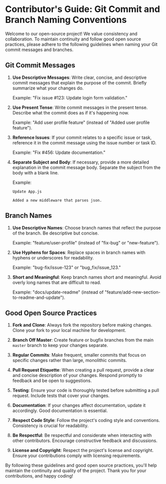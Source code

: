 # Contributor's Guide: Git Commit and Branch Naming Conventions

Welcome to our open-source project! We value consistency and collaboration. To maintain continuity and follow good open source practices, please adhere to the following guidelines when naming your Git commit messages and branches.

## Git Commit Messages

1. **Use Descriptive Messages**: Write clear, concise, and descriptive commit messages that explain the purpose of the commit. Briefly summarize what your changes do.

   Example: "Fix issue #123: Update login form validation."

2. **Use Present Tense**: Write commit messages in the present tense. Describe what the commit does as if it's happening now.

   Example: "Add user profile feature" (instead of "Added user profile feature").

3. **Reference Issues**: If your commit relates to a specific issue or task, reference it in the commit message using the issue number or task ID.

   Example: "Fix #456: Update documentation."

4. **Separate Subject and Body**: If necessary, provide a more detailed explanation in the commit message body. Separate the subject from the body with a blank line.

   Example:
   ```
   Update App.js

   Added a new middleware that parses json.
   ```

## Branch Names

1. **Use Descriptive Names**: Choose branch names that reflect the purpose of the branch. Be descriptive but concise.

   Example: "feature/user-profile" (instead of "fix-bug" or "new-feature").

2. **Use Hyphens for Spaces**: Replace spaces in branch names with hyphens or underscores for readability.

   Example: "bug-fix/issue-123" or "bug_fix/issue_123."

3. **Short and Meaningful**: Keep branch names short and meaningful. Avoid overly long names that are difficult to read.

   Example: "docs/update-readme" (instead of "feature/add-new-section-to-readme-and-update").

## Good Open Source Practices

1. **Fork and Clone**: Always fork the repository before making changes. Clone your fork to your local machine for development.

2. **Branch Off Master**: Create feature or bugfix branches from the main `master` branch to keep your changes separate.

3. **Regular Commits**: Make frequent, smaller commits that focus on specific changes rather than large, monolithic commits.

4. **Pull Request Etiquette**: When creating a pull request, provide a clear and concise description of your changes. Respond promptly to feedback and be open to suggestions.

5. **Testing**: Ensure your code is thoroughly tested before submitting a pull request. Include tests that cover your changes.

6. **Documentation**: If your changes affect documentation, update it accordingly. Good documentation is essential.

7. **Respect Code Style**: Follow the project's coding style and conventions. Consistency is crucial for readability.

8. **Be Respectful**: Be respectful and considerate when interacting with other contributors. Encourage constructive feedback and discussions.

9. **License and Copyright**: Respect the project's license and copyright. Ensure your contributions comply with licensing requirements.

By following these guidelines and good open source practices, you'll help maintain the continuity and quality of the project. Thank you for your contributions, and happy coding!
